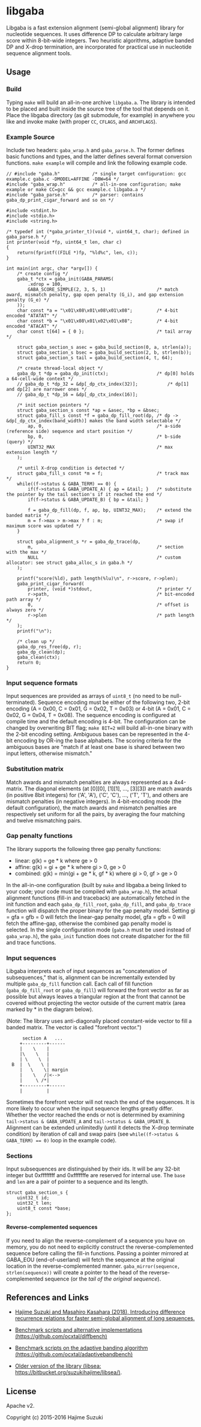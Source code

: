 # libgaba

Libgaba is a fast extension alignment (semi-global alignment) library for nucleotide sequences. It uses difference DP to calculate arbitrary large score within 8-bit-wide integers. Two heuristic algorithms, adaptive banded DP and X-drop termination, are incorporated for practical use in nucleotide sequence alignment tools.

## Usage

### Build

Typing `make` will build an all-in-one archive `libgaba.a`. The library is intended to be placed and built inside the source tree of the tool that depends on it. Place the libgaba directory (as git submodule, for example) in anywhere you like and invoke make (with proper `CC`, `CFLAGS`, and `ARCHFLAGS`).


### Example Source

Include two headers: `gaba_wrap.h` and `gaba_parse.h`. The former defines basic functions and types, and the latter defines several format conversion functions. `make example` will compile and link the following example code.

```
// #include "gaba.h"			/* single target configuration: gcc example.c gaba.c -DMODEL=AFFINE -DBW=64 */
#include "gaba_wrap.h"			/* all-in-one configuration; make example or make CC=gcc && gcc example.c libgaba.a */
#include "gaba_parse.h"			/* parser: contains gaba_dp_print_cigar_forward and so on */

#include <stdint.h>
#include <stdio.h>
#include <string.h>

/* typedef int (*gaba_printer_t)(void *, uint64_t, char); defined in gaba_parse.h */
int printer(void *fp, uint64_t len, char c)
{
	return(fprintf((FILE *)fp, "%ld%c", len, c));
}

int main(int argc, char *argv[]) {
	/* create config */
	gaba_t *ctx = gaba_init(GABA_PARAMS(
		.xdrop = 100,
		GABA_SCORE_SIMPLE(2, 3, 5, 1)					/* match award, mismatch penalty, gap open penalty (G_i), and gap extension penalty (G_e) */
	));
	char const *a = "\x01\x08\x01\x08\x01\x08";			/* 4-bit encoded "ATATAT" */
	char const *b = "\x01\x08\x01\x02\x01\x08";			/* 4-bit encoded "ATACAT" */
	char const t[64] = { 0 };							/* tail array */

	struct gaba_section_s asec = gaba_build_section(0, a, strlen(a));
	struct gaba_section_s bsec = gaba_build_section(2, b, strlen(b));
	struct gaba_section_s tail = gaba_build_section(4, t, 64);

	/* create thread-local object */
	gaba_dp_t *dp = gaba_dp_init(ctx);					/* dp[0] holds a 64-cell-wide context */
	// gaba_dp_t *dp_32 = &dp[_dp_ctx_index(32)];			/* dp[1] and dp[2] are narrower ones */
	// gaba_dp_t *dp_16 = &dp[_dp_ctx_index(16)];

	/* init section pointers */
	struct gaba_section_s const *ap = &asec, *bp = &bsec;
	struct gaba_fill_s const *f = gaba_dp_fill_root(dp,	/* dp -> &dp[_dp_ctx_index(band_width)] makes the band width selectable */
		ap, 0,											/* a-side (reference side) sequence and start position */
		bp, 0,											/* b-side (query) */
		UINT32_MAX										/* max extension length */
	);

	/* until X-drop condition is detected */
	struct gaba_fill_s const *m = f;					/* track max */
	while((f->status & GABA_TERM) == 0) {
		if(f->status & GABA_UPDATE_A) { ap = &tail; }	/* substitute the pointer by the tail section's if it reached the end */
		if(f->status & GABA_UPDATE_B) { bp = &tail; }

		f = gaba_dp_fill(dp, f, ap, bp, UINT32_MAX);	/* extend the banded matrix */
		m = f->max > m->max ? f : m;					/* swap if maximum score was updated */
	}

	struct gaba_alignment_s *r = gaba_dp_trace(dp,
		m,												/* section with the max */
		NULL											/* custom allocator: see struct gaba_alloc_s in gaba.h */
	);

	printf("score(%ld), path length(%lu)\n", r->score, r->plen);
	gaba_print_cigar_forward(
		printer, (void *)stdout,						/* printer */
		r->path,										/* bit-encoded path array */
		0,												/* offset is always zero */
		r->plen											/* path length */
	);
	printf("\n");

	/* clean up */
	gaba_dp_res_free(dp, r);
	gaba_dp_clean(dp);
	gaba_clean(ctx);
	return 0;
}
```

### Input sequence formats

Input sequences are provided as arrays of `uint8_t` (no need to be null-terminated). Sequence encoding must be either of the following two, 2-bit encoding (A = 0x00, C = 0x01, G = 0x02, T = 0x03) or 4-bit (A = 0x01, C = 0x02, G = 0x04, T = 0x08). The sequence encoding is configured at compile time and the default encoding is 4-bit. The configuration can be changed by overwriting BIT flag; `make BIT=2` will build all-in-one binary with the 2-bit encoding setting. Ambiguous bases can be represented in the 4-bit encoding by OR-ing the base alphabets. The scoring criteria for the ambiguous bases are "match if at least one base is shared between two input letters, otherwise mismatch."

### Substitution matrix

Match awards and mismatch penalties are always represented as a 4x4-matrix. The diagonal elements (at [0][0], [1][1], ..., [3][3]) are match awards (in positive 8bit integers) for ('A', 'A'), ('C', 'C'), ..., ('T', 'T'), and others are mismatch penalties (in negative integers). In 4-bit-encoding mode (the default configuration), the match awards and mismatch penalties are respectively set uniform for all the pairs, by averaging the four matching and twelve mismatching pairs.

### Gap penalty functions

The library supports the following three gap penalty functions:

* linear:   g(k) =          ge * k          where              ge > 0
* affine:   g(k) =     gi + ge * k          where gi > 0,      ge > 0
* combined: g(k) = min(gi + ge * k, gf * k) where gi > 0, gf > ge > 0

In the all-in-one configuration (built by `make` and libgaba.a being linked to your code; your code must be compiled with `gaba_wrap.h`), the actual alignment functions (fill-in and traceback) are automatically fetched in the init function and each `gaba_dp_fill_root`, `gaba_dp_fill`, and `gaba_dp_trace` function will dispatch the proper binary for the gap penalty model. Setting gi = gfa = gfb = 0 will fetch the linear-gap penalty model, gfa = gfb = 0 will fetch the affine-gap, otherwise the combined gap penalty model is selected. In the single configuration mode (`gaba.h` must be used instead of `gaba_wrap.h`), the `gaba_init` function does not create dispatcher for the fill and trace functions.

### Input sequences

Libgaba interprets each of input sequences as "concatenation of subsequences," that is, alignment can be incrementally extended by multiple `gaba_dp_fill` function call. Each call of fill function (`gaba_dp_fill_root` or `gaba_dp_fill`) will forward the front vector as far as possible but always leaves a triangular region at the front that cannot be covered without projecting the vector outside of the current matrix (area marked by * in the diagram below).

(Note: The library uses anti-diagonally placed constant-wide vector to fill a banded matrix. The vector is called "forefront vector.")

```
      section A   ...
     +---------+------
     |    \    |
     |\    \   |
     | \    \  |
  B  |  \    \ |
     |   \    \| margin
     |    \   /|<-->
     |     \ /*|
     +---------+------
     |         |
```


Sometimes the forefront vector will not reach the end of the sequences. It is more likely to occur when the input sequence lengths greatly differ. Whether the vector reached the ends or not is determined by examining `tail->status & GABA_UPDATE_A` and `tail->status & GABA_UPDATE_B`. Alignment can be extended unlimitedly (until it detects the X-drop terminate condition) by iteration of call and swap pairs (see `while((f->status & GABA_TERM) == 0)` loop in the example code).

### Sections

Input subsequences are distinguished by their ids. It will be any 32-bit integer but 0xffffffff and 0xfffffffe are reserved for internal use. The `base` and `len` are a pair of pointer to a sequence and its length.

```
struct gaba_section_s {
	uint32_t id;
	uint32_t len;
	uint8_t const *base;
};
```

#### Reverse-complemented sequences

If you need to align the reverse-complement of a sequence you have on memory, you do not need to explicitly construct the reverse-complemented sequence before calling the fill-in functions. Passing a pointer mirrored at GABA_EOU (end-of-userland) will fetch the sequence at the original location in the reverse-complemented manner. `gaba_mirror(sequence, strlen(sequence))` will create a pointer to the head of the reverse-complemented sequence (or the *tail of the original sequence*).


## References and Links

* [Hajime Suzuki and Masahiro Kasahara (2018), Introducing difference recurrence relations for faster semi-global alignment of long sequences.](https://doi.org/10.1186/s12859-018-2014-8)

* [Benchmark scripts and alternative implementations (https://github.com/ocxtal/diffbench)](https://github.com/ocxtal/diffbench)
* [Benchmark scripts on the adaptive banding algorithm (https://github.com/ocxtal/adaptivebandbench)](https://github.com/ocxtal/adaptivebandbench)
* [Older version of the library (libsea: https://bitbucket.org/suzukihajime/libsea/)](https://bitbucket.org/suzukihajime/libsea/).


## License

Apache v2.

Copyright (c) 2015-2016 Hajime Suzuki